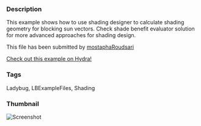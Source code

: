 ### Description 
This example shows how to use shading designer to calculate shading geometry for blocking sun vectors. Check shade benefit evaluator solution for more advanced approaches for shading design.

This file has been submitted by [mostaphaRoudsari](https://github.com/mostaphaRoudsari)

[Check out this example on Hydra!](http://hydrashare.github.io/hydra/viewer?owner=mostaphaRoudsari&fork=hydra_1&id=Shading_Designer)
### Tags 
Ladybug, LBExampleFiles, Shading
### Thumbnail 
![Screenshot](https://raw.githubusercontent.com/mostaphaRoudsari/hydra/master/Shading_Designer/thumbnail.png)
